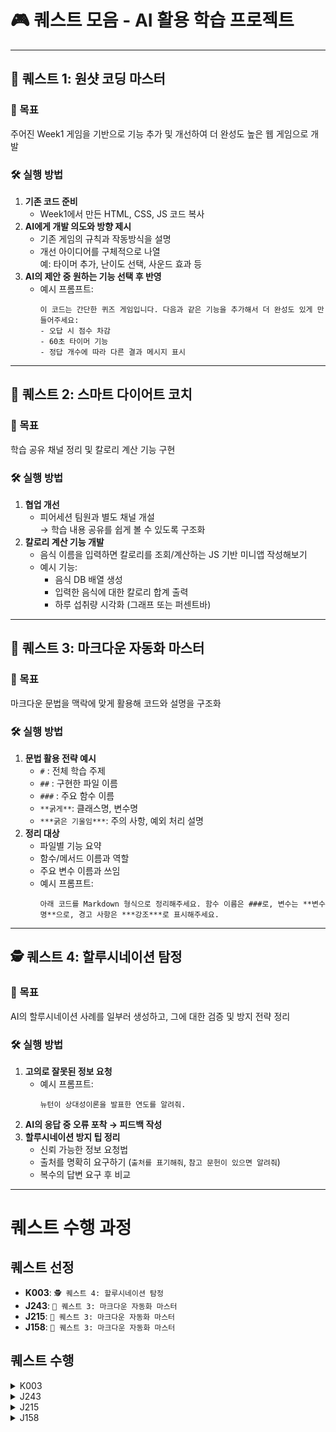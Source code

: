 # 🎮 퀘스트 모음 - AI 활용 학습 프로젝트

---

## 🧩 퀘스트 1: 원샷 코딩 마스터

### 🎯 목표

주어진 Week1 게임을 기반으로 기능 추가 및 개선하여 더 완성도 높은 웹 게임으로 개발

### 🛠 실행 방법

1. **기존 코드 준비**
   - Week1에서 만든 HTML, CSS, JS 코드 복사
2. **AI에게 개발 의도와 방향 제시**
   - 기존 게임의 규칙과 작동방식을 설명
   - 개선 아이디어를 구체적으로 나열  
     예: 타이머 추가, 난이도 선택, 사운드 효과 등
3. **AI의 제안 중 원하는 기능 선택 후 반영**
   - 예시 프롬프트:
     ```
     이 코드는 간단한 퀴즈 게임입니다. 다음과 같은 기능을 추가해서 더 완성도 있게 만들어주세요:
     - 오답 시 점수 차감
     - 60초 타이머 기능
     - 정답 개수에 따라 다른 결과 메시지 표시
     ```

---

## 🍎 퀘스트 2: 스마트 다이어트 코치

### 🎯 목표

학습 공유 채널 정리 및 칼로리 계산 기능 구현

### 🛠 실행 방법

1. **협업 개선**
   - 피어세션 팀원과 별도 채널 개설  
     → 학습 내용 공유를 쉽게 볼 수 있도록 구조화
2. **칼로리 계산 기능 개발**
   - 음식 이름을 입력하면 칼로리를 조회/계산하는 JS 기반 미니앱 작성해보기
   - 예시 기능:
     - 음식 DB 배열 생성
     - 입력한 음식에 대한 칼로리 합계 출력
     - 하루 섭취량 시각화 (그래프 또는 퍼센트바)

---

## 📘 퀘스트 3: 마크다운 자동화 마스터

### 🎯 목표

마크다운 문법을 맥락에 맞게 활용해 코드와 설명을 구조화

### 🛠 실행 방법

1. **문법 활용 전략 예시**
   - `#` : 전체 학습 주제
   - `##` : 구현한 파일 이름
   - `###` : 주요 함수 이름
   - `**굵게**`: 클래스명, 변수명
   - `***굵은 기울임***`: 주의 사항, 예외 처리 설명
2. **정리 대상**
   - 파일별 기능 요약
   - 함수/메서드 이름과 역할
   - 주요 변수 이름과 쓰임
   - 예시 프롬프트:
     ```
     아래 코드를 Markdown 형식으로 정리해주세요. 함수 이름은 ###로, 변수는 **변수명**으로, 경고 사항은 ***강조***로 표시해주세요.
     ```

---

## 🕵️ 퀘스트 4: 할루시네이션 탐정

### 🎯 목표

AI의 할루시네이션 사례를 일부러 생성하고, 그에 대한 검증 및 방지 전략 정리

### 🛠 실행 방법

1. **고의로 잘못된 정보 요청**
   - 예시 프롬프트:
     ```
     뉴턴이 상대성이론을 발표한 연도를 알려줘.
     ```
2. **AI의 응답 중 오류 포착 → 피드백 작성**
3. **할루시네이션 방지 팁 정리**
   - 신뢰 가능한 정보 요청법
   - 출처를 명확히 요구하기 (`출처를 표기해줘`, `참고 문헌이 있으면 알려줘`)
   - 복수의 답변 요구 후 비교

---
# 퀘스트 수행 과정

## 퀘스트 선정
- **K003**: `🕵️ 퀘스트 4: 할루시네이션 탐정`
- **J243**: `📘 퀘스트 3: 마크다운 자동화 마스터`
- **J215**: `📘 퀘스트 3: 마크다운 자동화 마스터`
- **J158**: `📘 퀘스트 3: 마크다운 자동화 마스터`

## 퀘스트 수행
<details>
<summary>K003</summary>

## 수행 결과
- 질문 및 답변
  - 2024년에 있었던 대한민국 대통령 선거 결과는?
  <br>=> 2025년 6월 3일에 치러진 한국의 **7대 대통령 선거(제 21대 대통령 선거)**는 다음과 같은 결과를 가져왔습니다..(생략)
  - 1970년대 대한민국에서 발행된 '해바라기'라는 잡지의 12월호 27페이지에 실린 기사의 제목은 무엇인가?
  <br>=> 죄송합니다만, 제가 조사한 자료에서는 1970년대 대한민국에서 발행된 『해바라기』라는 잡지의 12월호 27페이지에 실린 기사 제목을 정확히 찾을 수 없었습니다..(생략)
  - 세종대왕이 쓴 소설 '춘향전'의 줄거리를 알려줘
  <br>=> 사실, 세종대왕은 『춘향전』을 쓰지 않았습니다..(생략)
- 결과
   - AI 할루시네이션 사례를 생성하는데 실패했다.
   - 과거 AI 할루시네션이 많이 발생했던 이유
     - 단순한 확률 기반 텍스트 예측이 중심 -> 문법적으로 그럴듯하지만 사실 확인은 부실
     - 모델에 도메인 지식이나 외부 문서 접속 능력이 없었다
   - 최근에 AI 할루시네이션 현상이 많이 개선된 배경

     | 기술적 개선                                   | 설명                                  |
     | ---------------------------------------- | ----------------------------------- |
     | **사전 학습 데이터의 고도화**                       | 더 방대한 양의 고품질 데이터로 학습 → 더 많은 사실을 암기함 |
     | **RLHF (Human Feedback)**                | 사람이 평가하여 잘못된 응답을 교정 → 정답률 향상        |
     | **Chain-of-Thought & ReAct 추론**          | 단계적 사고, 외부 도구 호출 등으로 논리적 사고 가능      |
     | **Retrieval-Augmented Generation (RAG)** | 외부 문서 검색 후 참조 → 허위 정보 줄어듦           |
     | **Long context**                         | 더 많은 대화/문서 히스토리 참조 가능 → 맥락 오류 감소    |
     | **Fact-checking 회로 내장**                  | 최신 LLM은 내부적으로 참/거짓 추론 경로 학습됨        |

- AI 할루시네이션을 겪어본 경험
  - 바이브 코딩처럼 AI를 활용할 때 연속적이고 복잡한 대화 흐름 속에서는 AI 할루시네이션 현상을 겪었었다
  - 바이브 코딩시 AI 할루시네이션이 발생하는 원인

    | 원인                        | 설명                                        |
    | ------------------------- | ----------------------------------------- |
    | **맥락 오염 (context drift)** | 과거 질문에 기반한 응답이 누적되며, 점점 초기 의도와 어긋남        |
    | **헷갈리는 상태 유지**            | 변수 이름, 논리 흐름, 조건 등이 계속 바뀌면서 AI가 이전 흐름을 착각 |
    | **로컬 규칙 충돌**              | 새로운 지시가 이전 지시와 모순될 경우, 일관성 유지에 실패         |
    | **프롬프트 모호성**              | 질문이 “사람은 이해하지만 AI는 애매한” 상태일 때 추론 실패       |
    | **지연된 피드백 루프**            | 중간에 잘못된 흐름을 사용자가 정정하지 않으면 누적 오차 발생        |
      - ex)
         ```
         - 초기 질문:
            “이 코드에서 for문을 while로 바꿔줘”
         - 후속 질문:
            “이전 결과랑 비교해서 최적화해줘”
         
         → 이미 오류가 있는 코드에 기반한 요청이므로 AI가 잘못된 것을 기준 삼고 계속 생성
         ```

- 사용자 입장에서 AI 할루시네이션을 방지하기

  | 전략                               | 설명                         | 예시                                                                  |
  | -------------------------------- | -------------------------- | ------------------------------------------------------------------- |
  | **명확하고 구체적으로 질문하기**              | 애매하거나 열린 질문은 허위 생성 유도      | ❌ "AI 트렌드 알려줘" → ✅ "2023\~2024년 IEEE 기준 AI 연구 트렌드 3가지를 논문 기준으로 알려줘" |
  | **역할(Role) 부여**                  | AI에게 명확한 역할을 부여하면 일관성이 향상됨 | "당신은 전문 의료 컨설턴트입니다. 다음 문장을 설명해주세요…"                                 |
  | **정보 출처 요구하기**                   | 출처 기반 응답을 유도하면 허위 줄 가능성 감소 | "사실로 입증된 논문이나 공신력 있는 통계 기반으로 설명해줘"                                  |
  | **할 수 없는 것은 하지 말라고 명시**          | 무조건 답변하려는 성향 억제            | "확실하지 않으면 모른다고 답해줘" / "출처 없으면 추측하지 마"                               |
  | **단계적 추론 유도 (Chain-of-Thought)** | 답을 도출하는 과정을 쓰게 하면 오류 확률 감소 | "단계적으로 생각해봐. 먼저 조건을 정리하고, 다음으로 논리 전개를 해줘"                           |
  | **비교 질문은 제한하거나 정제**              | 허위 비교 생성 가능성이 높음           | "GPT-4와 Claude 3 중 성능이 더 좋다는 주장을 뒷받침할 실제 벤치마크를 보여줘"                 |

  
</details>

<details>
<summary>J243</summary>
  
</details>

<details>
<summary>J215</summary>

### 07/29 수행결과

- Day 11에 진행한 부스트 영상 서비스에서 Event Looper 클래스 코드를 예시에서 나온 문법으로 정리해달라고 프롬프트를 전달했습니다.

- 실행 결과
```
EventLooper.js
EventLooper 클래스
Node.js의 EventEmitter를 상속받아, 영상 처리 파이프라인(등록 → 변환 → 검증)을 이벤트 기반으로 관리하는 클래스입니다.

생성자 및 주요 변수
eventQueue: 이벤트 큐 객체
conversionModule: 변환 모듈
validationModule: 검증 모듈
isRunning: 루프 실행 상태
loopInterval: 루프 주기(ms)
intervalId: setInterval ID
processingStatus: 각 단계별 처리 상태를 저장하는 객체
주요 함수
### setupEventListeners
각 모듈 및 큐에서 발생하는 이벤트를 수신하여, 적절한 처리 함수로 연결합니다.
강조: 이벤트 연결이 누락되면 정상 동작하지 않으니 주의!
### start
루프를 시작하고, 주기적으로 큐를 확인하여 처리합니다.
이미 실행 중이면 중복 실행을 방지합니다.
### processQueues
등록, 변환, 검증 큐를 순차적으로 처리합니다.
### processRegistration / processConversion / processValidation
각 큐가 비어있지 않으면 dequeue 요청 이벤트를 발생시킵니다.
강조: 이미 처리 중이거나, 선행 단계가 진행 중이면 건너뜁니다.
### processRegistrationVideo / processConversionVideo / processValidationVideo
dequeue된 영상을 받아 다음 단계로 넘기거나, 실패 시 큐에 재등록합니다.
강조: 영상이 없거나 오류 발생 시 상태 플래그를 반드시 초기화해야 합니다.
### handleConversionData / handleValidationData
변환/검증 완료 시, 상태를 갱신하고 다음 큐에 등록하거나 상태 변경 이벤트를 발생시킵니다.
### stop
루프를 중지하고, interval을 해제합니다.
예외 처리 및 주의사항
각 처리 함수에서 오류 발생 시 콘솔에 에러 메시지를 출력하고, 상태 플래그를 적절히 초기화해야 합니다.
이벤트 기반 구조이므로, 이벤트 누락/중복에 주의해야 합니다.
```
   - 제가 직접 짠 함수이지만, 제가 Event Looper 클래스 구현을 설명할 때 보다 더욱 잘 설명해주는 것 같다고 느꼈습니다.
   - AI는 어떻게 사용하는 가에 따라 사용하는 방법이 무궁무진하다고 느꼈고 다음에는 문법을 좀 더 구체적으로 제시해서 실행해봐야겠다고 생각했습니다.

### 07/31 수행결과

- Day 13에 구현한 committ.js 파일을 요약해달라고 보냈습니다.
- 프롬프트는 아래 코드를 Markdown 형식으로 정리해주세요. 함수 이름은 ###로, 변수는 변수명으로, 경고 사항은 강조, 함수의 흐름이 잘 나타나도록 -> 화살표를 이용해서 정리해줘 와 같이 함수의 흐름 정리를 추가로 부탁했습니다.

- 수행 결과
## commit.js
### execute 함수
커밋 메시지를 받아 Git 커밋을 생성하는 함수입니다.
-----
**함수 흐름**
1. 입력 메시지 확인
   → message가 없으면
   → message를 입력해주세요 출력 후 종료

2. Git 저장소 존재 확인
   → .git 폴더가 없으면
   → Git repository가 없습니다. 출력 후 종료

3. index 파일 존재 확인
   → indexPath = index
   → index 파일이 없으면
   → index 파일이 생성되지 않았습니다. 출력 후 종료

4. index 파일 읽기 및 파싱
→ indexContent 읽기
→ JSON 파싱 실패 시
→ 인덱스를 읽어오는데 오류가 발생했습니다. 출력 후 종료

5. index 엔트리 확인
→ index.entries가 없거나 비어있으면
→ commit 할 것이 없습니다. 출력 후 종료

6. 트리 구조 생성
→ rootTree, filesByDirectory 등 초기화
→ index 엔트리를 디렉토리별로 분류
→ 각 디렉토리별로 Tree 객체 생성 및 파일 추가
→ 하위 디렉토리부터 상위 디렉토리로 트리 해시 생성
→ 상위 디렉토리에 하위 트리 추가

7. 루트 트리 해시 생성
→ rootTreeHash 저장

8. 부모 커밋 해시 확인
→ headPath = HEAD
→ HEAD가 ref면 참조 파일에서 커밋 해시 읽기
→ 아니면 HEAD 내용 사용
→ parentHashes에 저장

9. 커밋 정보 생성
→ timestamp, authorInfo 등 생성
→ Commit 객체 생성

10. 커밋 저장 및 HEAD 갱신
→ commitHash 저장
→ HEAD가 ref면 참조 파일에, 아니면 HEAD에 커밋 해시 기록
→ 최신 커밋 해시 및 메시지 출력

11. index 초기화
→ indexPath에 빈 엔트리 저장
→ 실패 시 index 초기화 실패 출력

**주요 변수**
- message: 커밋 메시지
- indexPath: index 경로
- index: 파싱된 인덱스 데이터
- rootTree: 루트 트리 객체
- filesByDirectory: 디렉토리별 파일 목록
- trees: 디렉토리별 트리 객체
- rootTreeHash: 루트 트리 해시
- parentHashes: 부모 커밋 해시 배열
- headPath: HEAD 경로
- commit: Commit 객체
- commitHash: 생성된 커밋 해시
-----
***경고 및 예외 처리***
- message, .git 폴더, index 파일, index 엔트리 등 필수 값이 없으면 즉시 종료
- index 파일 파싱, 커밋 저장, index 초기화 등에서 오류 발생 시 콘솔에 에러 메시지 출력
-----

</details>

<details>
<summary>J158</summary>
   
## Day.13 마크다운 형식으로 코드 설명 정리

```
아래 코드를 Markdown 형식으로 정리해주세요. 함수 이름은 ###로, 변수는 **변수명**으로, 경고 사항은 ***강조***로 표시해주세요.
```
- 예시 프롬프트를 이용해 이번에 구현한 코드 파일을 마크다운 형식으로 정리해 보았습니다.
- `함수 이름은 ###로`라는 프롬프트 내용을 마크다운 형식이 아니라 함수 이름을 나타내는 방식으로 이해하여 중복으로 나타난 것을 확인할 수 있었습니다.
- 변수명이나 강조할 사항은 프롬프트에 맞게 동작하는 것을 확인할 수 있었습니다.
- 함수 이름, 변수명, 경고 사항등을 마크다운 형식을 이용해 더욱 가독성 높게 마크다운으로 코드 설명을 작성할 수 있었습니다.

### 프롬프트 결과 (일부)
```
### ### `analyzeIndex()`

> `.git/index` 파일을 바이너리로 읽어 스테이징된 파일의 정보를 출력

* **indexPath**: `.git/index` 경로

* **entryCount**: 스테이징된 파일(entry)의 개수
  → `buffer.readUInt32BE(8)`로 읽음

* 루프 내부에서 수행:

  * **sha**: blob 오브젝트의 SHA-1 해시 (20바이트)
  * **filePath**: 파일 경로 추출
  * **blobPath**: `.git/objects/` 내부의 오브젝트 위치
  * 오브젝트 존재 여부 확인 후, 압축 해제하여 타입(blob) 출력

* **entryLength**, **pad**: index entry는 8바이트 정렬이 필요함 → 다음 offset 계산

> ***index 파일이 없으면 에러 출력 후 종료***

---
```
</details>
